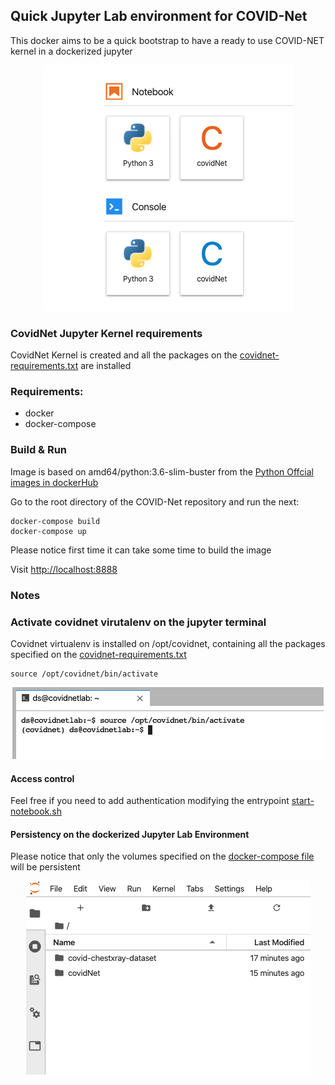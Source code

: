 ## Quick Jupyter Lab environment for COVID-Net

This docker aims to be a quick bootstrap to have a ready to use COVID-NET kernel in a dockerized jupyter

<p align="center">
  <img src="assets/covidnet-kernel.png" />
</p>

### CovidNet Jupyter Kernel requirements
CovidNet Kernel is created and all the packages on the [covidnet-requirements.txt](opt/covidnet-requirements.txt) are installed

### Requirements:
* docker
* docker-compose

### Build & Run
Image is based on amd64/python:3.6-slim-buster from the [Python Offcial images in dockerHub](https://hub.docker.com/r/amd64/python/)

Go to the root directory of the COVID-Net repository and run the next:
```console
docker-compose build
docker-compose up
```
Please notice first time it can take some time to build the image

Visit [http://localhost:8888](http://localhost:8888)

### Notes

### Activate covidnet virutalenv on the jupyter terminal
Covidnet virtualenv is installed on /opt/covidnet, containing all the packages specified on the [covidnet-requirements.txt](opt/covidnet-requirements.txt)
```console
source /opt/covidnet/bin/activate
```
<p align="center">
  <img src="assets/covidnet-virtualenv.png" />
</p>

#### Access control
Feel free if you need to add authentication modifying the entrypoint [start-notebook.sh](start-notebook.sh)

#### Persistency on the dockerized Jupyter Lab Environment
Please notice that only the volumes specified on the [docker-compose file](../docker-compose.yml) will be persistent

<p align="center">
  <img src="assets/mapped-volumes.png" />
</p>
